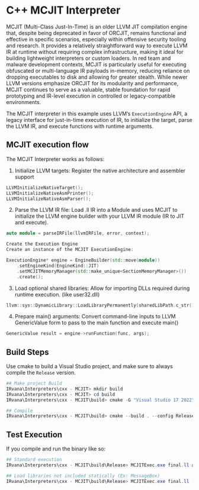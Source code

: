 # C++ MCJIT Interpreter

MCJIT (Multi-Class Just-In-Time) is an older LLVM JIT compilation engine that, despite being deprecated in favor of ORCJIT, remains functional and effective in specific scenarios, especially within offensive security tooling and research. It provides a relatively straightforward way to execute LLVM IR at runtime without requiring complex infrastructure, making it ideal for building lightweight interpreters or custom loaders. In red team and malware development contexts, MCJIT is particularly useful for executing obfuscated or multi-language IR payloads in-memory, reducing reliance on dropping executables to disk and allowing for greater stealth. While newer LLVM versions emphasize ORCJIT for its modularity and performance, MCJIT continues to serve as a valuable, stable foundation for rapid prototyping and IR-level execution in controlled or legacy-compatible environments.

The MCJIT interpreter in this example uses LLVM’s `ExecutionEngine` API, a legacy interface for just-in-time execution of IR, to initialize the target, parse the LLVM IR, and execute functions with runtime arguments.

## MCJIT execution flow

The MCJIT Interpreter works as follows:

1. Initialize LLVM targets: Register the native architecture and assembler support

```c++
LLVMInitializeNativeTarget();
LLVMInitializeNativeAsmPrinter();
LLVMInitializeNativeAsmParser();
```

2. Parse the LLVM IR file: Load .ll IR into a Module and uses MCJIT to initialize the LLVM engine builder with your LLVM IR module (IR to JIT and execute).

```c++
auto module = parseIRFile(llvmIRFile, error, context);

Create the Execution Engine
Create an instance of the MCJIT ExecutionEngine:

ExecutionEngine* engine = EngineBuilder(std::move(module))
    .setEngineKind(EngineKind::JIT)
    .setMCJITMemoryManager(std::make_unique<SectionMemoryManager>())
    .create();
```

3. Load optional shared libraries: Allow for importing DLLs required during runtime execution. (like user32.dll)

```c++
llvm::sys::DynamicLibrary::LoadLibraryPermanently(sharedLibPath.c_str());
```

4. Prepare main() arguments: Convert command-line inputs to LLVM GenericValue form to pass to the main function and execute main()

```c++
GenericValue result = engine->runFunction(func, args);
```

## Build Steps

Use cmake to build a Visual Studio project, and make sure to always compile the `Release` version.

```powershell
## Make project Build
IRvana\Interpreters\cxx - MCJIT> mkdir build
IRvana\Interpreters\cxx - MCJIT> cd build
IRvana\Interpreters\cxx - MCJIT\build> cmake -G "Visual Studio 17 2022" -A x64 ..

## Compile
IRvana\Interpreters\cxx - MCJIT\build> cmake --build . --config Release
```

## Test Execution

If you compile and run the binary like so:

```powershell
## Standard execution
IRvana\Interpreters\cxx - MCJIT\build\Release> MCJITExec.exe final.ll arg1 arg2

## Load libraries not included statically (Ex: MessageBox)
IRvana\Interpreters\cxx - MCJIT\build\Release> MCJITExec.exe final.ll --load=user32.dll
```
